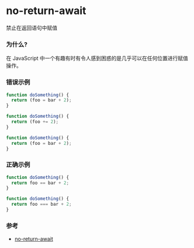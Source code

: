 # no-return-await

禁止在返回语句中赋值

### 为什么?

在 JavaScript 中一个有趣有时有令人感到困惑的是几乎可以在任何位置进行赋值操作。

### 错误示例

```js
function doSomething() {
  return (foo = bar + 2);
}

function doSomething() {
  return (foo += 2);
}

function doSomething() {
  return (foo = bar + 2);
}
```

### 正确示例

```js
function doSomething() {
  return foo == bar + 2;
}

function doSomething() {
  return foo === bar + 2;
}
```

### 参考

- [no-return-await](https://eslint.org/docs/rules/no-return-await)
